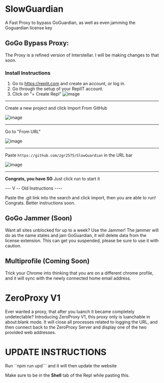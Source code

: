# SlowGuardian

A Fast Proxy to bypass GoGuardian, as well as even jamming the Goguardian license key

## GoGo Bypass Proxy:

The Proxy is a refined version of Interstellar. I will be making changes to that soon.

### Install Instructions

1. Go to https://replit.com and create an account, or log in.
2. Go through the setup of your ReplIT account.
3. Click on "+ Create Repl"
![image](https://github.com/zgr2575/SlowGuardian/assets/62474113/ffd95865-459b-4345-a780-e5f1c09487f7)
---
Create a new project and click Import From GitHub

![image](https://github.com/zgr2575/SlowGuardian/assets/62474113/455665a3-b740-4004-9289-7416affd2be2)

---
Go to "From URL"

![image](https://github.com/zgr2575/SlowGuardian/assets/62474113/c6a08494-f29c-4a9b-9292-bcefd5e1ad7d)

---
Paste ```https://github.com/zgr2575/SlowGuardian``` in the URL bar

![image](https://github.com/zgr2575/SlowGuardian/assets/62474113/02babe04-9166-4c4c-b2c0-63c2bc7c5a23)

---
**Congrats, you have SG**
Just click run to start it

--- V -- Old Instructions ----

Paste the .git link into the search and click import, then you are able to run!
Congrats.
Better instructions soon.

## GoGo Jammer (Soon)

Want all sites unblocked for up to a week? Use the Jammer! The jammer will do as the name states and jam GoGuardian, it will delete data from the license extension. This can get you suspended, please be sure to use it with caution.

## Multiprofile (Coming Soon)

Trick your Chrome into thinking that you are on a different chrome profile, and it will sync with the newly connected home email address.

# ZeroProxy V1

Ever wanted a proxy, that after you luanch it became completely undetectable? Introducing ZeroProxy V1, this proxy only is luanchable in about:blank mode. It will close all processes related to logging the URL, and then connect back to the ZeroProxy Server and display one of the two provided web addresses.

# UPDATE INSTRUCTIONS

Run
``npm run upd```
and it will then update the website

Make sure to be in the **Shell** tab of the Repl while pasting this.
